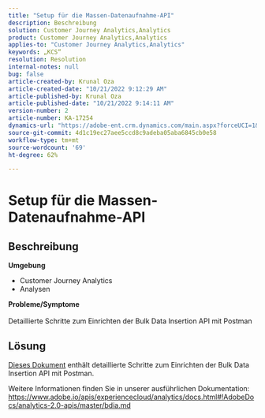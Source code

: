 ```yaml
---
title: "Setup für die Massen-Datenaufnahme-API"
description: Beschreibung
solution: Customer Journey Analytics,Analytics
product: Customer Journey Analytics,Analytics
applies-to: "Customer Journey Analytics,Analytics"
keywords: „KCS“
resolution: Resolution
internal-notes: null
bug: false
article-created-by: Krunal Oza
article-created-date: "10/21/2022 9:12:29 AM"
article-published-by: Krunal Oza
article-published-date: "10/21/2022 9:14:11 AM"
version-number: 2
article-number: KA-17254
dynamics-url: "https://adobe-ent.crm.dynamics.com/main.aspx?forceUCI=1&pagetype=entityrecord&etn=knowledgearticle&id=1433e07a-2051-ed11-bba2-0022480867fb"
source-git-commit: 4d1c19ec27aee5ccd8c9adeba05aba6845cb0e58
workflow-type: tm+mt
source-wordcount: '69'
ht-degree: 62%

---
```


# Setup für die Massen-Datenaufnahme-API

## Beschreibung

<b>Umgebung</b>
- Customer Journey Analytics
- Analysen



<b>Probleme/Symptome</b><br><br>Detaillierte Schritte zum Einrichten der Bulk Data Insertion API mit Postman<br>

## Lösung


[Dieses Dokument](https://spark.adobe.com/page/0jhQHMs74AtYz/) enthält detaillierte Schritte zum Einrichten der Bulk Data Insertion API mit Postman.

Weitere Informationen finden Sie in unserer ausführlichen Dokumentation: https://www.adobe.io/apis/experiencecloud/analytics/docs.html#!AdobeDocs/analytics-2.0-apis/master/bdia.md
